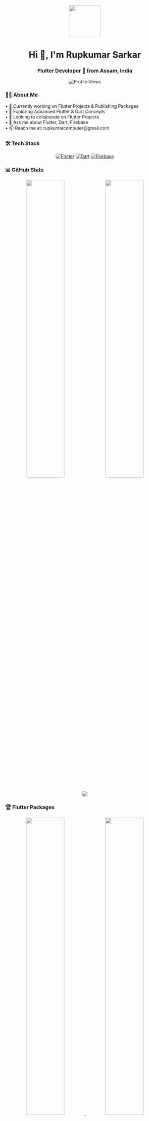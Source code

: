 <div align="center">
  <img src="https://media.giphy.com/media/M9gbBd9nbDrOTu1Mqx/giphy.gif" width="100"/>
  
  # Hi 👋, I'm Rupkumar Sarkar
  ### Flutter Developer 💙 from Assam, India
  
  ![Profile Views](https://komarev.com/ghpvc/?username=masteronevil&label=Profile%20views&color=0e75b6&style=flat)
</div>

### 👨‍💻 About Me
<p align="left">
  • 🔭 Currently working on Flutter Projects & Publishing Packages<br>
  • 🌱 Exploring Advanced Flutter & Dart Concepts<br>
  • 👯 Looking to collaborate on Flutter Projects<br>
  • 💬 Ask me about Flutter, Dart, Firebase<br>
  • 📫 Reach me at: rupkumarcomputer@gmail.com
</p>

### 🛠️ Tech Stack
<p align="center">
  <a href="https://flutter.dev"><img src="https://img.shields.io/badge/Flutter-%2302569B.svg?style=for-the-badge&logo=Flutter&logoColor=white" alt="Flutter"/></a>
  <a href="https://dart.dev"><img src="https://img.shields.io/badge/Dart-%230175C2.svg?style=for-the-badge&logo=dart&logoColor=white" alt="Dart"/></a>
  <a href="https://firebase.google.com"><img src="https://img.shields.io/badge/Firebase-%23039BE5.svg?style=for-the-badge&logo=firebase" alt="Firebase"/></a>
</p>

### 📊 GitHub Stats
<div align="center">
  
  <p align="center">
    <img width="49%" src="https://github-readme-stats.vercel.app/api?username=masteronevil&show_icons=true&theme=tokyonight&hide_border=true" />
    <img width="49%" src="https://github-readme-streak-stats.herokuapp.com/?user=masteronevil&theme=tokyonight&hide_border=true" />
  </p>
  
  <p align="center">
    <img src="https://github-readme-stats.vercel.app/api/top-langs/?username=masteronevil&theme=tokyonight&hide_border=true&layout=compact" />
  </p>
</div>

### 🏆 Flutter Packages
<div align="center">
  <p align="center">
    <a href="https://github.com/masteronevil/widget_tray">
      <img width="49%" src="https://github-readme-stats.vercel.app/api/pin/?username=masteronevil&repo=widget_tray&theme=tokyonight&hide_border=true" />
    </a>
    <a href="https://github.com/masteronevil/customdashboard">
      <img width="49%" src="https://github-readme-stats.vercel.app/api/pin/?username=masteronevil&repo=customdashboard&theme=tokyonight&hide_border=true" />
    </a>
  </p>
  
  <p align="center">
    <a href="https://github.com/masteronevil/sidebar-widget">
      <img width="49%" src="https://github-readme-stats.vercel.app/api/pin/?username=masteronevil&repo=sidebar-widget&theme=tokyonight&hide_border=true" />
    </a>
    
  </p>
</div>

### 🔗 Connect
<div align="center">
  <a href="https://instagram.com/masteronevil">
    <img src="https://img.shields.io/badge/Instagram-%23E4405F.svg?style=for-the-badge&logo=Instagram&logoColor=white" alt="Instagram"/>
  </a>
  
  <a href="mailto:rupkumarcomputer@gmail.com">
    <img src="https://img.shields.io/badge/Gmail-D14836?style=for-the-badge&logo=gmail&logoColor=white" alt="Email"/>
  </a>
</div>

### ✍️ Dev Quote
![](https://quotes-github-readme.vercel.app/api?type=horizontal&theme=tokyonight)

---

<p align="center">
  <img src="https://capsule-render.vercel.app/api?type=waving&color=gradient&height=100&section=footer"/>
</p>
